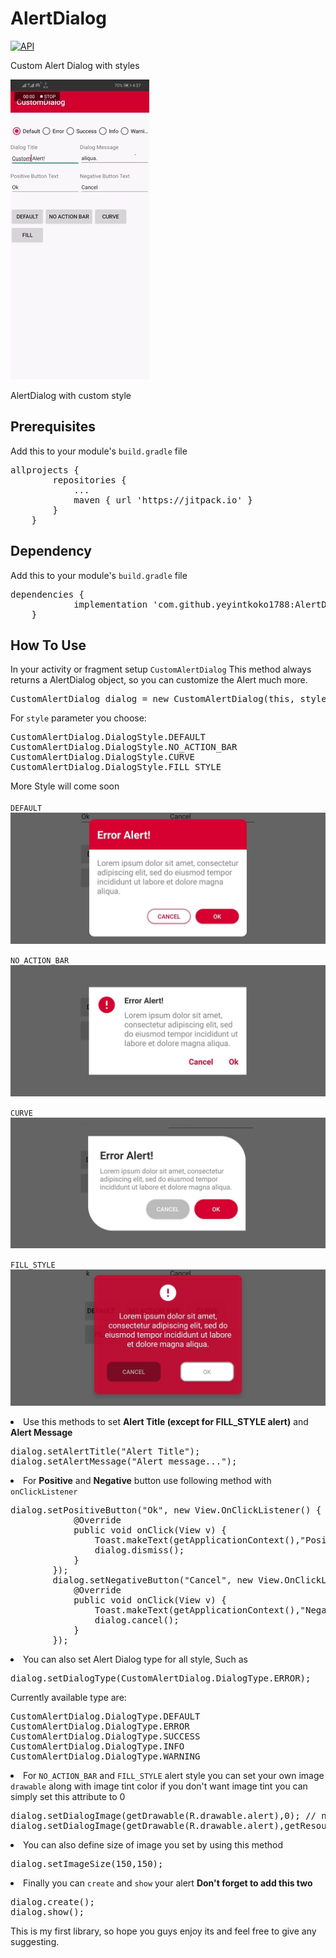 # AlertDialog
[![API](https://img.shields.io/badge/API-21%2B-brightgreen.svg?style=flat)](https://android-arsenal.com/api?level=21)

Custom Alert Dialog with styles

<img src="https://github.com/yeyintkoko1788/AlertDialog/blob/master/alert.gif" style="max-width:100%;">

AlertDialog with custom style

<h2> Prerequisites </h2>

Add this to your module's <code>build.gradle</code> file
<pre>
allprojects {
		repositories {
			...
			maven { url 'https://jitpack.io' }
		}
	}
</pre>

<h2>Dependency</h2>

Add this to your module's <code>build.gradle</code> file

<pre>
dependencies {
	        implementation 'com.github.yeyintkoko1788:AlertDialog:v1.0.0'
	}
</pre>

<h2>How To Use</h2>

In your activity or fragment setup <code>CustomAlertDialog</code>
This method always returns a AlertDialog object, so you can customize the Alert much more.

<pre>
CustomAlertDialog dialog = new CustomAlertDialog(this, style);
</pre>

For <code>style</code> parameter you choose:

<pre>
CustomAlertDialog.DialogStyle.DEFAULT
CustomAlertDialog.DialogStyle.NO_ACTION_BAR
CustomAlertDialog.DialogStyle.CURVE
CustomAlertDialog.DialogStyle.FILL_STYLE
</pre>
More Style will come soon<br><br>
<code>DEFAULT</code>
<img src="https://github.com/yeyintkoko1788/AlertDialog/blob/master/65543114_463743791070031_1596529087264849920_n.jpg" style="max-width:100%;">

<code>NO_ACTION_BAR</code>
<img src="https://github.com/yeyintkoko1788/AlertDialog/blob/master/65513878_2527686170629817_7259463425753874432_n.jpg" style="max-width:100%;">

<code>CURVE</code>
<img src="https://github.com/yeyintkoko1788/AlertDialog/blob/master/65569826_313032479649690_683031415041818624_n.jpg" style="max-width:100%;">

<code>FILL_STYLE</code>
<img src="https://github.com/yeyintkoko1788/AlertDialog/blob/master/65164560_2253940951537409_8369428656035987456_n.jpg" style="max-width:100%;">

<li>Use this methods to set <b>Alert Title (except for FILL_STYLE alert)</b> and <b>Alert Message</b></li>

<pre>
dialog.setAlertTitle("Alert Title");
dialog.setAlertMessage("Alert message...");
</pre>

<li>For <b>Positive</b> and <b>Negative</b> button use following method with <code>onClickListener</code></li>

<pre>
dialog.setPositiveButton("Ok", new View.OnClickListener() {
            @Override
            public void onClick(View v) {
                Toast.makeText(getApplicationContext(),"Positive Button Clicked",Toast.LENGTH_SHORT).show();
                dialog.dismiss();
            }
        });
        dialog.setNegativeButton("Cancel", new View.OnClickListener() {
            @Override
            public void onClick(View v) {
                Toast.makeText(getApplicationContext(),"Negative Button Clicked",Toast.LENGTH_SHORT).show();
                dialog.cancel();
            }
        });
</pre>
<li>You can also set Alert Dialog type for all style, Such as</li>
<pre>
dialog.setDialogType(CustomAlertDialog.DialogType.ERROR);
</pre>
Currently available type are:
<pre>
CustomAlertDialog.DialogType.DEFAULT
CustomAlertDialog.DialogType.ERROR
CustomAlertDialog.DialogType.SUCCESS
CustomAlertDialog.DialogType.INFO
CustomAlertDialog.DialogType.WARNING
</pre>

<li>For <code>NO_ACTION_BAR</code> and <code>FILL_STYLE</code> alert style you can set your own image <code>drawable</code> along with image tint color if you don't want image tint you can simply set this attribute to 0

<pre>
dialog.setDialogImage(getDrawable(R.drawable.alert),0); // no tint
dialog.setDialogImage(getDrawable(R.drawable.alert),getResources().getColor(R.color.colorWhite)); //with tint
</pre>

<li> You can also define size of image you set by using this method</li>
<pre>
dialog.setImageSize(150,150);
</pre>

<li> Finally you can <code>create</code> and <code>show</code> your alert <b> Don't forget to add this two</b>

<pre>
dialog.create();
dialog.show();
</pre>

This is my first library, so hope you guys enjoy its and feel free to give any suggesting. 
